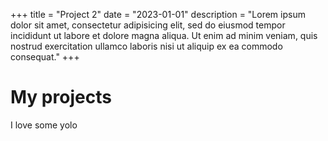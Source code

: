 +++
title = "Project 2"
date = "2023-01-01"
description = "Lorem ipsum dolor sit amet, consectetur adipisicing elit, sed do eiusmod tempor incididunt ut labore et dolore magna aliqua. Ut enim ad minim veniam, quis nostrud exercitation ullamco laboris nisi ut aliquip ex ea commodo consequat."
+++

# My projects
    
I love some yolo